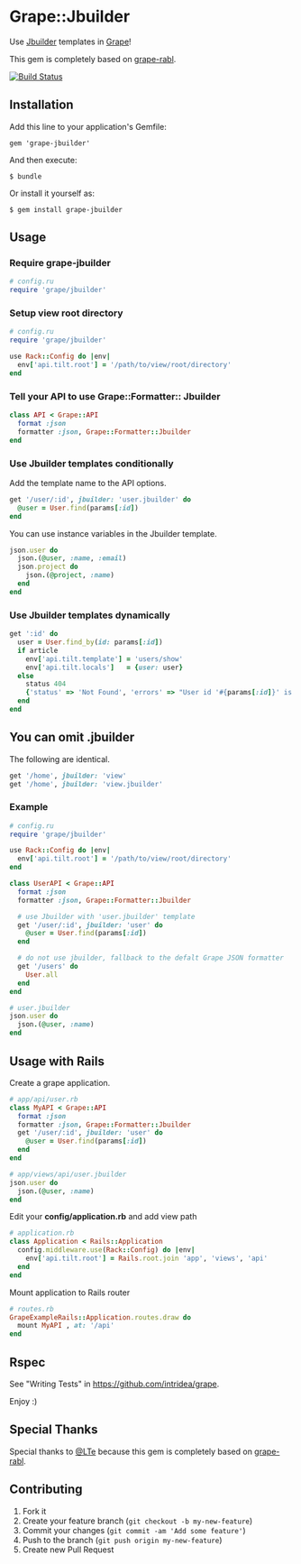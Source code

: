 # Grape::Jbuilder

Use [Jbuilder](https://github.com/rails/jbuilder) templates in [Grape](https://github.com/intridea/grape)!

This gem is completely based on [grape-rabl](https://github.com/LTe/grape-rabl).

[![Build Status](https://travis-ci.org/milkcocoa/grape-jbuilder.png?branch=master)](http://travis-ci.org/milkcocoa/grape-jbuilder)

## Installation

Add this line to your application's Gemfile:

    gem 'grape-jbuilder'

And then execute:

    $ bundle

Or install it yourself as:

    $ gem install grape-jbuilder

## Usage

### Require grape-jbuilder

```ruby
# config.ru
require 'grape/jbuilder'
```

### Setup view root directory
```ruby
# config.ru
require 'grape/jbuilder'

use Rack::Config do |env|
  env['api.tilt.root'] = '/path/to/view/root/directory'
end
```

### Tell your API to use Grape::Formatter:: Jbuilder

```ruby
class API < Grape::API
  format :json
  formatter :json, Grape::Formatter::Jbuilder
end
```

### Use Jbuilder templates conditionally

Add the template name to the API options.

```ruby
get '/user/:id', jbuilder: 'user.jbuilder' do
  @user = User.find(params[:id])
end
```

You can use instance variables in the Jbuilder template.

```ruby
json.user do
  json.(@user, :name, :email)
  json.project do
    json.(@project, :name)
  end
end
```

### Use Jbuilder templates dynamically

```ruby
get ':id' do
  user = User.find_by(id: params[:id])
  if article
    env['api.tilt.template'] = 'users/show'
    env['api.tilt.locals']   = {user: user}
  else
    status 404
    {'status' => 'Not Found', 'errors' => "User id '#{params[:id]}' is not found."}
  end
end
```

## You can omit .jbuilder

The following are identical.

```ruby
get '/home', jbuilder: 'view'
get '/home', jbuilder: 'view.jbuilder'
```

### Example

```ruby
# config.ru
require 'grape/jbuilder'

use Rack::Config do |env|
  env['api.tilt.root'] = '/path/to/view/root/directory'
end

class UserAPI < Grape::API
  format :json
  formatter :json, Grape::Formatter::Jbuilder

  # use Jbuilder with 'user.jbuilder' template
  get '/user/:id', jbuilder: 'user' do
    @user = User.find(params[:id])
  end

  # do not use jbuilder, fallback to the defalt Grape JSON formatter
  get '/users' do
    User.all
  end
end
```

```ruby
# user.jbuilder
json.user do
  json.(@user, :name)
end
```

## Usage with Rails

Create a grape application.

```ruby
# app/api/user.rb
class MyAPI < Grape::API
  format :json
  formatter :json, Grape::Formatter::Jbuilder
  get '/user/:id', jbuilder: 'user' do
    @user = User.find(params[:id])
  end
end
```

```ruby
# app/views/api/user.jbuilder
json.user do
  json.(@user, :name)
end
```

Edit your **config/application.rb** and add view path

```ruby
# application.rb
class Application < Rails::Application
  config.middleware.use(Rack::Config) do |env|
    env['api.tilt.root'] = Rails.root.join 'app', 'views', 'api'
  end
end
```

Mount application to Rails router

```ruby
# routes.rb
GrapeExampleRails::Application.routes.draw do
  mount MyAPI , at: '/api'
end
```

## Rspec

See "Writing Tests" in https://github.com/intridea/grape.

Enjoy :)


## Special Thanks

Special thanks to [@LTe](https://github.com/LTe) because this gem is completely based on [grape-rabl](https://github.com/LTe/grape-rabl).

## Contributing

1. Fork it
2. Create your feature branch (`git checkout -b my-new-feature`)
3. Commit your changes (`git commit -am 'Add some feature'`)
4. Push to the branch (`git push origin my-new-feature`)
5. Create new Pull Request
